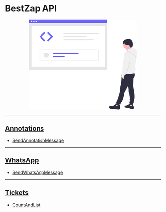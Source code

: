 # BestZap API


<div align="center">
  <img src="https://github.com/CSFelix/whatsapp-api/blob/main/read-me-images/code.svg" alt="Image" width="350px" />
</div>

---


## [Annotations](https://github.com/CSFelix/whatsapp-api/tree/main/routes/annotations)

- [SendAnnotationMessage](https://github.com/CSFelix/whatsapp-api/blob/main/routes/annotations/SendAnnotationMessage.md)

---

## [WhatsApp](https://github.com/CSFelix/whatsapp-api/tree/main/routes/whatsapp)

- [SendWhatsAppMessage](https://github.com/CSFelix/whatsapp-api/blob/main/routes/whatsapp/SendWhatsAppMessage.md)

---

## [Tickets](https://github.com/CSFelix/whatsapp-api/tree/main/routes/ticketsCount)

- [CountAndList](https://github.com/CSFelix/whatsapp-api/blob/main/routes/ticketsCount/CountAndListTickets.md)
